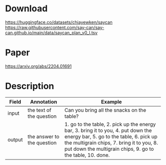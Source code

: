 # Download
https://huggingface.co/datasets/chiayewken/saycan<br>
https://raw.githubusercontent.com/say-can/say-can.github.io/main/data/saycan_plan_v0_l.tsv

# Paper
https://arxiv.org/abs/2204.01691

# Description
| Field  | Annotation                 | Example                                                                                                                                                                                                                                 |
| ------ | -------------------------- | --------------------------------------------------------------------------------------------------------------------------------------------------------------------------------------------------------------------------------------- |
| input  | the text of the question   | Can you bring all the snacks on the table?                                                                                                                                                                                              |
| output | the answer to the question | 1. go to the table, 2. pick up the energy bar, 3. bring it to you, 4. put down the energy bar, 5. go to the table, 6. pick up the multigrain chips, 7. bring it to you, 8. put down the multigrain chips, 9. go to the table, 10. done. |